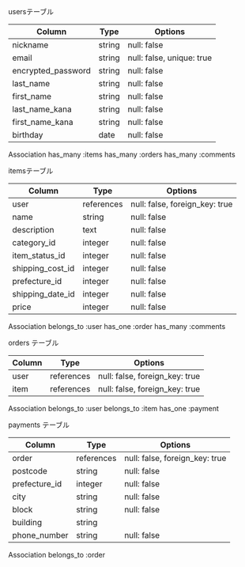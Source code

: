 usersテーブル

|Column             |Type  |Options     |
|-------------------|------|------------|
|nickname           |string|null: false |
|email              |string|null: false, unique: true  |
|encrypted_password |string|null: false |
|last_name          |string|null: false |
|first_name         |string|null: false |
|last_name_kana     |string|null: false |
|first_name_kana    |string|null: false |
|birthday           |date  |null: false |

Association
has_many :items
has_many :orders
has_many :comments

itemsテーブル

|Column             |Type       |Options                        |
|-------------------|-----------|-------------------------------|
|user               |references |null: false, foreign_key: true |
|name               |string     |null: false                    |
|description        |text       |null: false                    |
|category_id        |integer    |null: false                    |
|item_status_id     |integer    |null: false                    |
|shipping_cost_id   |integer    |null: false                    |
|prefecture_id      |integer    |null: false                    |
|shipping_date_id   |integer    |null: false                    |
|price              |integer    |null: false                    |

Association
belongs_to :user
has_one :order
has_many :comments

orders テーブル

|Column |Type       |Options                        |
|-------|-----------|-------------------------------|
|user   |references |null: false, foreign_key: true |
|item   |references |null: false, foreign_key: true |

Association
belongs_to :user
belongs_to :item
has_one :payment

payments テーブル

|Column        |Type       |Options                         |
|--------------|------------|-------------------------------|
|order 	       | references |null: false, foreign_key: true |
|postcode      |	string	  |null: false                    |
|prefecture_id | integer	  |null: false                    |
|city	         | string	    |null: false                    |
|block	       | string	    |null: false                    |
|building	     | string	    |                               |
|phone_number	 | string	    |null: false                    |

Association
belongs_to :order